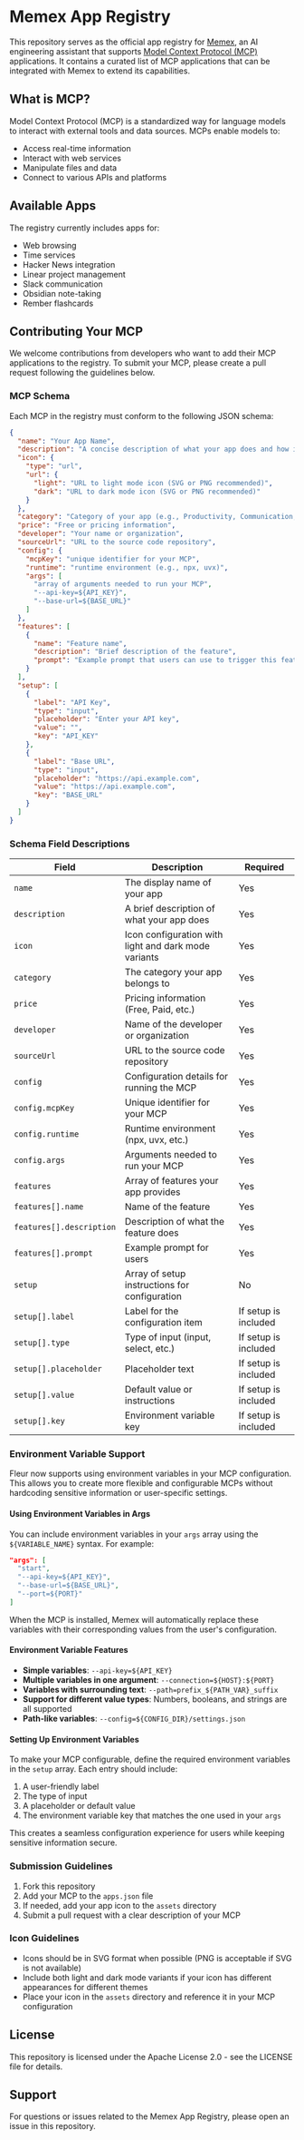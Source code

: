 # Memex App Registry

This repository serves as the official app registry for [Memex](https://memex.tech), an AI engineering assistant that supports [Model Context Protocol (MCP)](https://modelcontextprotocol.io/introduction) applications. It contains a curated list of MCP applications that can be integrated with Memex to extend its capabilities.

## What is MCP?

Model Context Protocol (MCP) is a standardized way for language models to interact with external tools and data sources. MCPs enable models to:

- Access real-time information
- Interact with web services
- Manipulate files and data
- Connect to various APIs and platforms

## Available Apps

The registry currently includes apps for:

- Web browsing
- Time services
- Hacker News integration
- Linear project management
- Slack communication
- Obsidian note-taking
- Rember flashcards


## Contributing Your MCP

We welcome contributions from developers who want to add their MCP applications to the registry. To submit your MCP, please create a pull request following the guidelines below.

### MCP Schema

Each MCP in the registry must conform to the following JSON schema:

```json
{
  "name": "Your App Name",
  "description": "A concise description of what your app does and how it helps users",
  "icon": {
    "type": "url",
    "url": {
      "light": "URL to light mode icon (SVG or PNG recommended)",
      "dark": "URL to dark mode icon (SVG or PNG recommended)"
    }
  },
  "category": "Category of your app (e.g., Productivity, Communication, Utilities)",
  "price": "Free or pricing information",
  "developer": "Your name or organization",
  "sourceUrl": "URL to the source code repository",
  "config": {
    "mcpKey": "unique identifier for your MCP",
    "runtime": "runtime environment (e.g., npx, uvx)",
    "args": [
      "array of arguments needed to run your MCP",
      "--api-key=${API_KEY}",
      "--base-url=${BASE_URL}"
    ]
  },
  "features": [
    {
      "name": "Feature name",
      "description": "Brief description of the feature",
      "prompt": "Example prompt that users can use to trigger this feature"
    }
  ],
  "setup": [
    {
      "label": "API Key",
      "type": "input",
      "placeholder": "Enter your API key",
      "value": "",
      "key": "API_KEY"
    },
    {
      "label": "Base URL",
      "type": "input",
      "placeholder": "https://api.example.com",
      "value": "https://api.example.com",
      "key": "BASE_URL"
    }
  ]
}
```

### Schema Field Descriptions

| Field | Description | Required |
|-------|-------------|----------|
| `name` | The display name of your app | Yes |
| `description` | A brief description of what your app does | Yes |
| `icon` | Icon configuration with light and dark mode variants | Yes |
| `category` | The category your app belongs to | Yes |
| `price` | Pricing information (Free, Paid, etc.) | Yes |
| `developer` | Name of the developer or organization | Yes |
| `sourceUrl` | URL to the source code repository | Yes |
| `config` | Configuration details for running the MCP | Yes |
| `config.mcpKey` | Unique identifier for your MCP | Yes |
| `config.runtime` | Runtime environment (npx, uvx, etc.) | Yes |
| `config.args` | Arguments needed to run your MCP | Yes |
| `features` | Array of features your app provides | Yes |
| `features[].name` | Name of the feature | Yes |
| `features[].description` | Description of what the feature does | Yes |
| `features[].prompt` | Example prompt for users | Yes |
| `setup` | Array of setup instructions for configuration | No |
| `setup[].label` | Label for the configuration item | If setup is included |
| `setup[].type` | Type of input (input, select, etc.) | If setup is included |
| `setup[].placeholder` | Placeholder text | If setup is included |
| `setup[].value` | Default value or instructions | If setup is included |
| `setup[].key` | Environment variable key | If setup is included |

### Environment Variable Support

Fleur now supports using environment variables in your MCP configuration. This allows you to create more flexible and configurable MCPs without hardcoding sensitive information or user-specific settings.

#### Using Environment Variables in Args

You can include environment variables in your `args` array using the `${VARIABLE_NAME}` syntax. For example:

```json
"args": [
  "start",
  "--api-key=${API_KEY}",
  "--base-url=${BASE_URL}",
  "--port=${PORT}"
]
```

When the MCP is installed, Memex will automatically replace these variables with their corresponding values from the user's configuration.

#### Environment Variable Features

- **Simple variables**: `--api-key=${API_KEY}`
- **Multiple variables in one argument**: `--connection=${HOST}:${PORT}`
- **Variables with surrounding text**: `--path=prefix_${PATH_VAR}_suffix`
- **Support for different value types**: Numbers, booleans, and strings are all supported
- **Path-like variables**: `--config=${CONFIG_DIR}/settings.json`

#### Setting Up Environment Variables

To make your MCP configurable, define the required environment variables in the `setup` array. Each entry should include:

1. A user-friendly label
2. The type of input
3. A placeholder or default value
4. The environment variable key that matches the one used in your `args`

This creates a seamless configuration experience for users while keeping sensitive information secure.

### Submission Guidelines

1. Fork this repository
2. Add your MCP to the `apps.json` file
3. If needed, add your app icon to the `assets` directory
4. Submit a pull request with a clear description of your MCP

### Icon Guidelines

- Icons should be in SVG format when possible (PNG is acceptable if SVG is not available)
- Include both light and dark mode variants if your icon has different appearances for different themes
- Place your icon in the `assets` directory and reference it in your MCP configuration

## License

This repository is licensed under the Apache License 2.0 - see the LICENSE file for details.

## Support

For questions or issues related to the Memex App Registry, please open an issue in this repository.